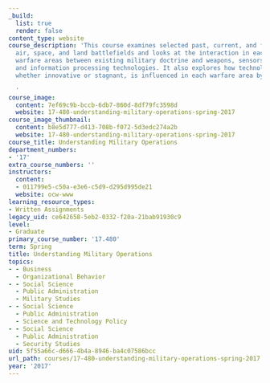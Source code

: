 ```yaml
---
_build:
  list: true
  render: false
content_type: website
course_description: 'This course examines selected past, current, and future sea,
  air, space, and land battlefields and looks at the interaction in each of these
  warfare areas between existing military doctrine and weapons, sensors, communications,
  and information processing technologies. It also explores how technological development,
  whether innovative or stagnant, is influenced in each warfare area by military doctrine.

  '
course_image:
  content: 7ef69c9b-bccb-6db7-860d-8df79fc3598d
  website: 17-480-understanding-military-operations-spring-2017
course_image_thumbnail:
  content: b8e5d777-d413-708b-f072-5d3edc274a2b
  website: 17-480-understanding-military-operations-spring-2017
course_title: Understanding Military Operations
department_numbers:
- '17'
extra_course_numbers: ''
instructors:
  content:
  - 011799e5-c50a-e3e6-c5d9-d295d995de21
  website: ocw-www
learning_resource_types:
- Written Assignments
legacy_uid: ce642658-5eb2-0332-f20a-21bab91930c9
level:
- Graduate
primary_course_number: '17.480'
term: Spring
title: Understanding Military Operations
topics:
- - Business
  - Organizational Behavior
- - Social Science
  - Public Administration
  - Military Studies
- - Social Science
  - Public Administration
  - Science and Technology Policy
- - Social Science
  - Public Administration
  - Security Studies
uid: 5f55a66c-d666-4b4a-8946-ba4c07586bcc
url_path: courses/17-480-understanding-military-operations-spring-2017
year: '2017'
---
```

